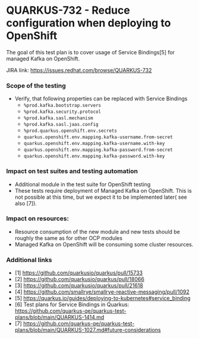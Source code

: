 # QUARKUS-732 - Reduce configuration when deploying to OpenShift

The goal of this test plan is to cover usage of Service Bindings[5] for managed Kafka on OpenShift.

JIRA link: https://issues.redhat.com/browse/QUARKUS-732

### Scope of the testing
 - Verify, that following properties can be replaced with Service Bindings
   - `%prod.kafka.bootstrap.servers`
   - `%prod.kafka.security.protocol`
   - `%prod.kafka.sasl.mechanism`
   - `%prod.kafka.sasl.jaas.config`
   - `%prod.quarkus.openshift.env.secrets`
   - `quarkus.openshift.env.mapping.kafka-username.from-secret`
   - `quarkus.openshift.env.mapping.kafka-username.with-key`
   - `quarkus.openshift.env.mapping.kafka-password.from-secret`
   - `quarkus.openshift.env.mapping.kafka-password.with-key`

### Impact on test suites and testing automation
- Additional module in the test suite for OpenShift testing
- These tests require deployment of Managed Kafka on OpenShift. This is not possible at this time, but we expect it to be implemented later( see also [7]).

### Impact on resources:
- Resource consumption of the new module and new tests should be roughly the same as for other OCP modules
- Managed Kafka on OpenShift will be consuming some cluster resources.

### Additional links
- [1] https://github.com/quarkusio/quarkus/pull/15733
- [2] https://github.com/quarkusio/quarkus/pull/18066
- [3] https://github.com/quarkusio/quarkus/pull/21618
- [4] https://github.com/smallrye/smallrye-reactive-messaging/pull/1092
- [5] https://quarkus.io/guides/deploying-to-kubernetes#service_binding
- [6] Test plans for Service Bindings in Quarkus: https://github.com/quarkus-qe/quarkus-test-plans/blob/main/QUARKUS-1414.md
- [7] https://github.com/quarkus-qe/quarkus-test-plans/blob/main/QUARKUS-1027.md#future-considerations 
